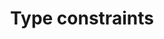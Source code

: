 ---
title: 'Type constraints'
description: Ballerina supports type constraints, allowing developers to specify additional constraints or validations on data types. Type constraints help enforce rules and requirements on data, promoting data integrity and separation. Developers can define constraints such as range checks, pattern validations, or custom validations.
image:
---